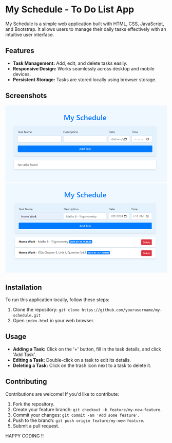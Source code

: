 # My Schedule - To Do List App

My Schedule is a simple web application built with HTML, CSS, JavaScript, and Bootstrap. It allows users to manage their daily tasks effectively with an intuitive user interface.

## Features

- **Task Management:** Add, edit, and delete tasks easily.
- **Responsive Design:** Works seamlessly across desktop and mobile devices.
- **Persistent Storage:** Tasks are stored locally using browser storage.

## Screenshots

![Screenshot 1](./My%20schedule/screenshots/screenshot1.png)
![Screenshot 2](./My%20schedule/screenshots/screenshot2.png)

## Installation

To run this application locally, follow these steps:

1. Clone the repository: `git clone https://github.com/yourusername/my-schedule.git`
2. Open `index.html` in your web browser.

## Usage

- **Adding a Task:** Click on the '+' button, fill in the task details, and click 'Add Task'.
- **Editing a Task:** Double-click on a task to edit its details.
- **Deleting a Task:** Click on the trash icon next to a task to delete it.

## Contributing

Contributions are welcome! If you'd like to contribute:

1. Fork the repository.
2. Create your feature branch: `git checkout -b feature/my-new-feature`.
3. Commit your changes: `git commit -am 'Add some feature'`.
4. Push to the branch: `git push origin feature/my-new-feature`.
5. Submit a pull request.

HAPPY CODING !!
